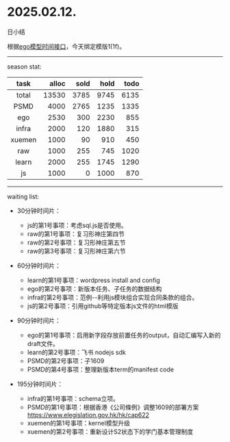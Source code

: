 # 2025.02.12.
日小结

<a id="top"></a>
根据[ego模型时间接口](https://gitee.com/hyg/blog/blob/master/timeflow.md)，今天绑定模版1(1f)。

<a id="index"></a>

---
season stat:

| task | alloc | sold | hold | todo |
| :---: | ---: | ---: | ---: | ---: |
| total | 13530 | 3785 | 9745 | 6135 |
| PSMD | 4000 | 2765 | 1235 | 1335 |
| ego | 2530 | 300 | 2230 | 855 |
| infra | 2000 | 120 | 1880 | 315 |
| xuemen | 1000 | 90 | 910 | 450 |
| raw | 1000 | 255 | 745 | 1020 |
| learn | 2000 | 255 | 1745 | 1290 |
| js | 1000 | 0 | 1000 | 870 |

---
waiting list:


- 30分钟时间片：
  - js的第1号事项：考虑sql.js是否使用。
  - raw的第1号事项：复习形神庄第四节
  - raw的第2号事项：复习形神庄第五节
  - raw的第3号事项：复习形神庄第六节

- 60分钟时间片：
  - learn的第1号事项：wordpress install and config
  - ego的第2号事项：新版本任务、子任务的数据结构
  - infra的第2号事项：范例--利用js模块组合实现合同条款的组合。
  - js的第2号事项：引用github等特定版本js文件的html模版

- 90分钟时间片：
  - ego的第1号事项：启用新字段存放前置任务的output，自动汇编写入新的draft文件。
  - learn的第2号事项：飞书 nodejs sdk
  - PSMD的第2号事项：子1609
  - PSMD的第4号事项：整理新版本term的manifest code

- 195分钟时间片：
  - infra的第1号事项：schema立项。
  - PSMD的第1号事项：根据香港《公司條例》调整1609的部署方案 https://www.elegislation.gov.hk/hk/cap622
  - xuemen的第1号事项：kernel模型升级
  - xuemen的第2号事项：重新设计S2状态下的学门基本管理制度
